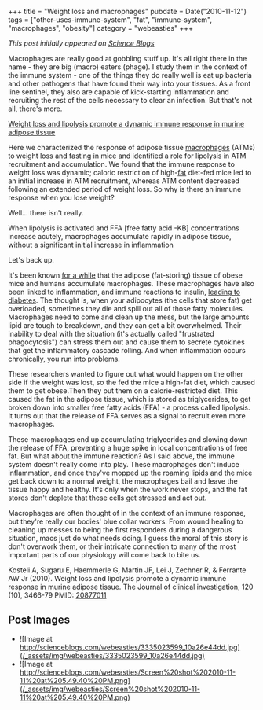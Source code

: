 +++
title = "Weight loss and macrophages"
pubdate = Date("2010-11-12")
tags = ["other-uses-immune-system", "fat", "immune-system", "macrophages", "obesity"]
category = "webeasties"
+++

_This post initially appeared on [Science Blogs](http://scienceblogs.com/webeasties)_

Macrophages are really good at gobbling stuff up. It's all right there in the name - they are big (macro) eaters (phage). I study them in the context of the immune system - one of the things they do really well is eat up bacteria and other pathogens that have found their way into your tissues. As a front line sentinel, they also are capable of kick-starting inflammation and recruiting the rest of the cells necessary to clear an infection. But that's not all, there's more.

[Weight loss and lipolysis promote a dynamic immune response in murine adipose tissue](http://goo.gl/Ggmo3)

Here we characterized the response of adipose tissue [macrophages](/tag/macrophages) (ATMs) to weight loss and fasting in mice and identified a role for lipolysis in ATM recruitment and accumulation. We found that the immune response to weight loss was dynamic; caloric restriction of high-[fat](/tag/fat) diet-fed mice led to an initial increase in ATM recruitment, whereas ATM content decreased following an extended period of weight loss. 
So why is there an immune response when you lose weight?

Well... there isn't really.

When lipolysis is activated and FFA [free fatty acid -KB] concentrations increase acutely, macrophages accumulate rapidly in adipose tissue, without a significant initial increase in inflammation

Let's back up.

It's been known [for a while](http://goo.gl/upcxU) that the adipose (fat-storing) tissue of obese mice and humans accumulate macrophages. These macrophages have also been linked to inflammation, and immune reactions to insulin, [leading to diabetes](http://goo.gl/33m2H). The thought is, when your adipocytes (the cells that store fat) get overloaded, sometimes they die and spill out all of those fatty molecules. Macrophages need to come and clean up the mess, but the large amounts lipid are tough to breakdown, and they can get a bit overwhelmed. Their inability to deal with the situation (it's actually called "frustrated phagocytosis") can stress them out and cause them to secrete cytokines that get the inflammatory cascade rolling. And when inflammation occurs chronically, you run into problems.

These researchers wanted to figure out what would happen on the other side if the weight was lost, so the fed the mice a high-fat diet, which caused them to get obese.Then they put them on a calorie-restricted diet. This caused the fat in the adipose tissue, which is stored as triglycerides, to get broken down into smaller free fatty acids (FFA) - a process called lipolysis. It turns out that the release of FFA serves as a signal to recruit even more macrophages.

These macrophages end up accumulating triglycerides and slowing down the release of FFA, preventing a huge spike in local concentrations of free fat. But what about the immune reaction? As I said above, the immune system doesn't really come into play. These macrophages don't induce inflammation, and once they've mopped up the roaming lipids and the mice get back down to a normal weight, the macrophages bail and leave the tissue happy and healthy. It's only when the work never stops, and the fat stores don't deplete that these cells get stressed and act out.

Macrophages are often thought of in the context of an immune response, but they're really our bodies' blue collar workers. From wound healing to cleaning up messes to being the first responders during a dangerous situation, macs just do what needs doing. I guess the moral of this story is don't overwork them, or their intricate connection to many of the most important parts of our physiology will come back to bite us.

Kosteli A, Sugaru E, Haemmerle G, Martin JF, Lei J, Zechner R, & Ferrante AW Jr (2010). Weight loss and lipolysis promote a dynamic immune response in murine adipose tissue. The Journal of clinical investigation, 120 (10), 3466-79 PMID: [20877011](review)

      
  

 ## Post Images

- ![Image at http://scienceblogs.com/webeasties/3335023599_10a26e44dd.jpg](/_assets/img/webeasties/3335023599_10a26e44dd.jpg)
- ![Image at http://scienceblogs.com/webeasties/Screen%20shot%202010-11-11%20at%205.49.40%20PM.png](/_assets/img/webeasties/Screen%20shot%202010-11-11%20at%205.49.40%20PM.png)

